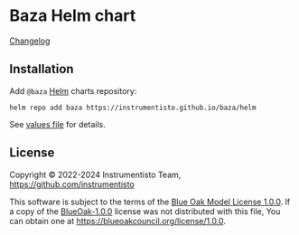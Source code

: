 Baza Helm chart
===============

[Changelog](https://github.com/instrumentisto/baza/blob/main/helm/baza/CHANGELOG.md)




## Installation

Add `@baza` [Helm] charts repository:
```shell
helm repo add baza https://instrumentisto.github.io/baza/helm
```

See [values file][values] for details.




## License

Copyright © 2022-2024 Instrumentisto Team, https://github.com/instrumentisto

This software is subject to the terms of the [Blue Oak Model License 1.0.0](https://github.com/instrumentisto/baza/blob/main/LICENSE.md). If a copy of the [BlueOak-1.0.0](https://spdx.org/licenses/BlueOak-1.0.0.html) license was not distributed with this file, You can obtain one at <https://blueoakcouncil.org/license/1.0.0>.




[Helm]: https://helm.sh
[values]: https://github.com/instrumentisto/baza/blob/main/helm/baza/values.yaml
